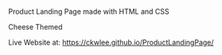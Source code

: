 Product Landing Page made with HTML and CSS

Cheese Themed

Live Website at:
https://ckwlee.github.io/ProductLandingPage/
